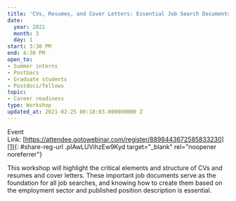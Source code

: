```yaml
---
title: 'CVs, Resumes, and Cover Letters: Essential Job Search Documents'
date:
  year: 2021
  month: 3
  day: 1
start: 3:30 PM
end: 4:30 PM
open_to:
- Summer interns
- Postbacs
- Graduate students
- Postdocs/fellows
topic:
- Career readiness
type: Workshop
updated_at: 2021-02-25 00:18:03.000000000 Z
---
```

Event
Link: [https://attendee.gotowebinar.com/register/8898443672585833230][1]{:
#share-reg-url .plAwLUVihzEw9Kyd target="_blank" rel="noopener
noreferrer"}

This workshop will highlight the critical elements and structure of CVs
and resumes and cover letters. These important job documents serve as
the foundation for all job searches, and knowing how to create them
based on the employment sector and published position description is
essential. 



[1]: https://attendee.gotowebinar.com/register/8898443672585833230
